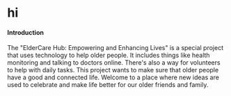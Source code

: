 # hi
#### Introduction
The "ElderCare Hub: Empowering and Enhancing Lives" is a special project that uses technology to help older people. It includes things like health monitoring and talking to doctors online. There's also a way for volunteers to help with daily tasks. This project wants to make sure that older people have a good and connected life. Welcome to a place where new ideas are used to celebrate and make life better for our older friends and family.
